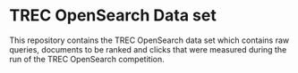 # TREC OpenSearch Data set

This repository contains the TREC OpenSearch data set which contains raw queries, documents to be ranked and clicks that were measured during the run of the TREC OpenSearch competition.


